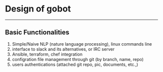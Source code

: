 # Design of gobot
------------

## Basic Functionalities

1. Simple/Naive NLP (nature language processing), linux commands line  
2. interface to slack and its alternatives, or IRC server
3. Ansible, terraform, chef integration
4. configration file management through git (by branch, name, repo)
5. users authentications (attached git repo, pic, documents,  etc.,)
